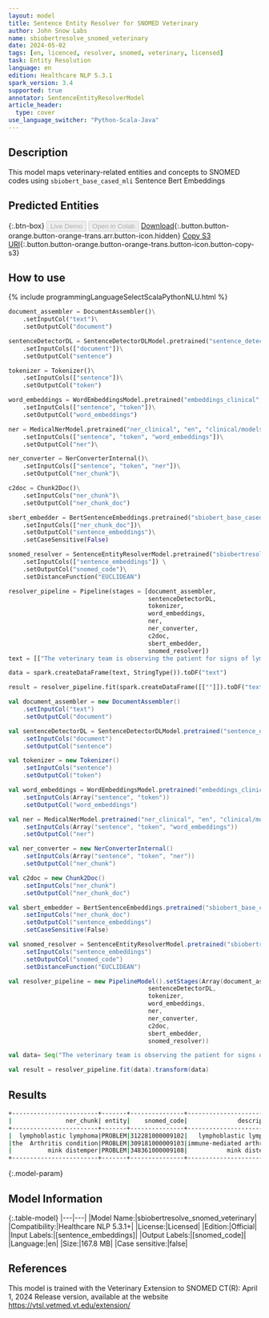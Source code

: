 ```yaml
---
layout: model
title: Sentence Entity Resolver for SNOMED Veterinary
author: John Snow Labs
name: sbiobertresolve_snomed_veterinary
date: 2024-05-02
tags: [en, licenced, resolver, snomed, veterinary, licensed]
task: Entity Resolution
language: en
edition: Healthcare NLP 5.3.1
spark_version: 3.4
supported: true
annotator: SentenceEntityResolverModel
article_header:
  type: cover
use_language_switcher: "Python-Scala-Java"
---
```


## Description

This model maps veterinary-related entities and concepts to SNOMED codes using `sbiobert_base_cased_mli` Sentence Bert Embeddings

## Predicted Entities



{:.btn-box}
<button class="button button-orange" disabled>Live Demo</button>
<button class="button button-orange" disabled>Open in Colab</button>
[Download](https://s3.amazonaws.com/auxdata.johnsnowlabs.com/clinical/models/sbiobertresolve_snomed_veterinary_en_5.3.1_3.4_1714649246051.zip){:.button.button-orange.button-orange-trans.arr.button-icon.hidden}
[Copy S3 URI](s3://auxdata.johnsnowlabs.com/clinical/models/sbiobertresolve_snomed_veterinary_en_5.3.1_3.4_1714649246051.zip){:.button.button-orange.button-orange-trans.button-icon.button-copy-s3}

## How to use



<div class="tabs-box" markdown="1">
{% include programmingLanguageSelectScalaPythonNLU.html %}
  
```python
document_assembler = DocumentAssembler()\
    .setInputCol("text")\
    .setOutputCol("document")

sentenceDetectorDL = SentenceDetectorDLModel.pretrained("sentence_detector_dl_healthcare", "en", "clinical/models")\
    .setInputCols(["document"])\
    .setOutputCol("sentence")

tokenizer = Tokenizer()\
    .setInputCols(["sentence"])\
    .setOutputCol("token")

word_embeddings = WordEmbeddingsModel.pretrained("embeddings_clinical", "en", "clinical/models")\
    .setInputCols(["sentence", "token"])\
    .setOutputCol("word_embeddings")

ner = MedicalNerModel.pretrained("ner_clinical", "en", "clinical/models")\
    .setInputCols(["sentence", "token", "word_embeddings"])\
    .setOutputCol("ner")\

ner_converter = NerConverterInternal()\
    .setInputCols(["sentence", "token", "ner"])\
    .setOutputCol("ner_chunk")\

c2doc = Chunk2Doc()\
    .setInputCols("ner_chunk")\
    .setOutputCol("ner_chunk_doc")

sbert_embedder = BertSentenceEmbeddings.pretrained("sbiobert_base_cased_mli", "en", "clinical/models")\
    .setInputCols(["ner_chunk_doc"])\
    .setOutputCol("sentence_embeddings")\
    .setCaseSensitive(False)

snomed_resolver = SentenceEntityResolverModel.pretrained("sbiobertresolve_snomed_veterinary", "en", "clinical/models") \
    .setInputCols(["sentence_embeddings"]) \
    .setOutputCol("snomed_code")\
    .setDistanceFunction("EUCLIDEAN")

resolver_pipeline = Pipeline(stages = [document_assembler,
                                       sentenceDetectorDL,
                                       tokenizer,
                                       word_embeddings,
                                       ner,
                                       ner_converter,
                                       c2doc,
                                       sbert_embedder,
                                       snomed_resolver])
text = [["The veterinary team is observing the patient for signs of lymphoblastic lymphoma, while also treating the  Arthritis condition, and closely observing for any potential cases of mink distemper in the facility."]]

data = spark.createDataFrame(text, StringType()).toDF("text")

result = resolver_pipeline.fit(spark.createDataFrame([[""]]).toDF("text")).transform(data)
```
```scala
val document_assembler = new DocumentAssembler()
    .setInputCol("text")
    .setOutputCol("document")

val sentenceDetectorDL = SentenceDetectorDLModel.pretrained("sentence_detector_dl_healthcare", "en", "clinical/models")
    .setInputCols("document")
    .setOutputCol("sentence")

val tokenizer = new Tokenizer()
    .setInputCols("sentence")
    .setOutputCol("token")

val word_embeddings = WordEmbeddingsModel.pretrained("embeddings_clinical", "en", "clinical/models")
    .setInputCols(Array("sentence", "token"))
    .setOutputCol("word_embeddings")

val ner = MedicalNerModel.pretrained("ner_clinical", "en", "clinical/models")
    .setInputCols(Array("sentence", "token", "word_embeddings"))
    .setOutputCol("ner")

val ner_converter = new NerConverterInternal()
    .setInputCols(Array("sentence", "token", "ner"))
    .setOutputCol("ner_chunk")

val c2doc = new Chunk2Doc()
    .setInputCols("ner_chunk")
    .setOutputCol("ner_chunk_doc")

val sbert_embedder = BertSentenceEmbeddings.pretrained("sbiobert_base_cased_mli", "en", "clinical/models")
    .setInputCols("ner_chunk_doc")
    .setOutputCol("sentence_embeddings")
    .setCaseSensitive(False)

val snomed_resolver = SentenceEntityResolverModel.pretrained("sbiobertresolve_snomed_veterinary", "en", "clinical/models")
    .setInputCols("sentence_embeddings") 
    .setOutputCol("snomed_code")
    .setDistanceFunction("EUCLIDEAN")

val resolver_pipeline = new PipelineModel().setStages(Array(document_assembler,
                                       sentenceDetectorDL,
                                       tokenizer,
                                       word_embeddings,
                                       ner,
                                       ner_converter,
                                       c2doc,
                                       sbert_embedder,
                                       snomed_resolver))

val data= Seq("The veterinary team is observing the patient for signs of lymphoblastic lymphoma, while also treating the  Arthritis condition, and closely observing for any potential cases of mink distemper in the facility.").toDF("text")

val result = resolver_pipeline.fit(data).transform(data)
```
</div>

## Results

```bash
+------------------------+-------+---------------+-------------------------+------------------------------------------------------------+------------------------------------------------------------+
|               ner_chunk| entity|    snomed_code|              description|                                                   all_codes|                                                 resolutions|
+------------------------+-------+---------------+-------------------------+------------------------------------------------------------+------------------------------------------------------------+
|  lymphoblastic lymphoma|PROBLEM|312281000009102|   lymphoblastic lymphoma|312281000009102:::360351000009103:::91857003:::302841002:...|lymphoblastic lymphoma:::cutaneous epitheliotropic lympho...|
|the  Arthritis condition|PROBLEM|309181000009103|immune-mediated arthritis|309181000009103:::298162008:::35771000009105:::3117810000...|immune-mediated arthritis:::arthritis of shoulder joint::...|
|          mink distemper|PROBLEM|348361000009108|           mink distemper|348361000009108:::86031000009108:::207191000009103:::1901...|mink distemper:::dendropicos obsoletus:::xenops minutus o...|
+------------------------+-------+---------------+-------------------------+------------------------------------------------------------+------------------------------------------------------------+
```

{:.model-param}
## Model Information

{:.table-model}
|---|---|
|Model Name:|sbiobertresolve_snomed_veterinary|
|Compatibility:|Healthcare NLP 5.3.1+|
|License:|Licensed|
|Edition:|Official|
|Input Labels:|[sentence_embeddings]|
|Output Labels:|[snomed_code]|
|Language:|en|
|Size:|167.8 MB|
|Case sensitive:|false|

## References

This model is trained with the Veterinary Extension to SNOMED CT(R): April 1, 2024 Release version, available at the website https://vtsl.vetmed.vt.edu/extension/
